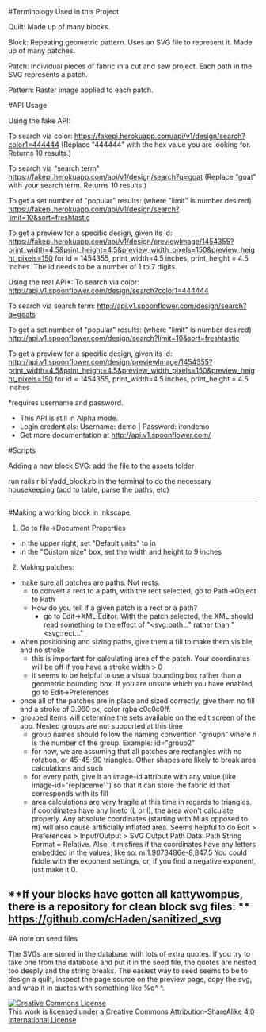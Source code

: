 #Terminology Used in this Project

Quilt: Made up of many blocks.

Block: Repeating geometric pattern. Uses an SVG file to represent it. Made up of many patches.

Patch: Individual pieces of fabric in a cut and sew project. Each path in the SVG represents a patch.

Pattern: Raster image applied to each patch.

#API Usage

Using the fake API:

To search via color:
https://fakepi.herokuapp.com/api/v1/design/search?color1=444444
(Replace "444444" with the hex value you are looking for. Returns 10 results.)

To search via "search term"
https://fakepi.herokuapp.com/api/v1/design/search?q=goat
(Replace "goat" with your search term. Returns 10 results.)

To get a set number of "popular" results: (where "limit" is number desired)
https://fakepi.herokuapp.com/api/v1/design/search?limit=10&sort=freshtastic

To get a preview for a specific design, given its id:
https://fakepi.herokuapp.com/api/v1/design/previewImage/1454355?print_width=4.5&print_height=4.5&preview_width_pixels=150&preview_height_pixels=150
for id = 1454355, print_width=4.5 inches, print_height = 4.5 inches. The id needs to be a number of 1 to 7 digits.

Using the real API*:
To search via color:
http://api.v1.spoonflower.com/design/search?color1=444444

To search via search term:
http://api.v1.spoonflower.com/design/search?q=goats

To get a set number of "popular" results: (where "limit" is number desired)
http://api.v1.spoonflower.com/design/search?limit=10&sort=freshtastic

To get a preview for a specific design, given its id:
http://api.v1.spoonflower.com/design/previewImage/1454355?print_width=4.5&print_height=4.5&preview_width_pixels=150&preview_height_pixels=150
for id = 1454355, print_width=4.5 inches, print_height = 4.5 inches

*requires username and password. 
- This API is still in Alpha mode. 
- Login credentials: Username: demo | Password: irondemo
- Get more documentation at http://api.v1.spoonflower.com/



#Scripts

Adding a new block SVG:
add the file to the assets folder

run
rails r bin/add_block.rb
in the terminal to do the necessary housekeeping (add to table, parse the paths, etc)

----

#Making a working block in Inkscape:

1. Go to file->Document Properties
  - in the upper right, set "Default units" to in
  - in the "Custom size" box, set the width and height to 9 inches
2. Making patches:
  - make sure all patches are paths. Not rects.
    - to convert a rect to a path, with the rect selected, go to Path->Object to Path
    - How do you tell if a given patch is a rect or a path?
      - go to Edit->XML Editor. With the patch selected, the XML should read something to the effect of "<svg:path..." rather than "<svg:rect..."
  - when positioning and sizing paths, give them a fill to make them visible, and no stroke
    - this is important for calculating area of the patch. Your coordinates will be off if you have a stroke width > 0
    - it seems to be helpful to use a visual bounding box rather than a geometric bounding box. If you are unsure which you have enabled, go to Edit->Preferences
  - once all of the patches are in place and sized correctly, give them no fill and a stroke of 3.960 px, color rgba c0c0c0ff.
  - grouped items will determine the sets available on the edit screen of the app. Nested groups are not supported at this time
    - group names should follow the naming convention "groupn" where n is the number of the group. Example: id="group2"
    - for now, we are assuming that all patches are rectangles with no rotation, or 45-45-90 triangles. Other shapes are likely to break area calculations and such
    - for every path, give it an image-id attribute with any value (like image-id="replaceme1") so that it can store the fabric id that corresponds with its fill
    - area calculations are very fragile at this time in regards to triangles.  if coordinates have any lineto (L or l), the area won't calculate properly.  Any absolute coordinates (starting with M as opposed to m) will also cause artificially inflated area.  Seems helpful to do Edit > Preferences > Input/Output > SVG Output Path Data: Path String Format = Relative.  Also, it misfires if the coordinates have any letters embedded in the values, like so: m 1.9073486e-8,847.5  You could fiddle with the exponent settings, or, if you find a negative exponent, just make it 0.

**If your blocks have gotten all kattywompus, there is a repository for clean block svg files: **
https://github.com/cHaden/sanitized_svg
----

#A note on seed files

The SVGs are stored in the database with lots of extra quotes.  If you try to take one from the database and put it in the seed file, the quotes are nested too deeply and the string breaks.  The easiest way to seed seems to be to design a quilt, inspect the page source on the preview page, copy the svg, and wrap it in quotes with something like %q^ ^.

<a rel="license" href="http://creativecommons.org/licenses/by-sa/4.0/"><img alt="Creative Commons License" style="border-width:0" src="https://i.creativecommons.org/l/by-sa/4.0/88x31.png" /></a><br />This work is licensed under a <a rel="license" href="http://creativecommons.org/licenses/by-sa/4.0/">Creative Commons Attribution-ShareAlike 4.0 International License</a>
